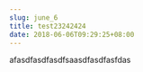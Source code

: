 ```yaml
---
slug: june_6
title: test23242424
date: 2018-06-06T09:29:25+08:00
---
```

afasdfasdfasdfsaasdfasdfasfdas

